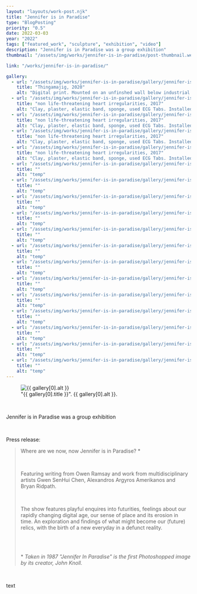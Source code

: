```yaml
---
layout: "layouts/work-post.njk"
title: "Jennifer is in Paradise"
type: "BlogPosting"
priority: "0.5"
date: 2022-03-03
year: "2022"
tags: ["featured_work", "sculpture", "exhibition", "video"]
description: "Jennifer is in Paradise was a group exhibition"
thumbnail: "/assets/img/works/jennifer-is-in-paradise/post-thumbnail.webp"

link: "/works/jennifer-is-in-paradise/"

gallery:
  - url: "/assets/img/works/jennifer-is-in-paradise/gallery/jennifer-is-in-paradise-1.webp"
    title: "Thingamajig, 2020"
    alt: "Digital print. Mounted on an unfinshed wall below industrial piping with bright intense spot lighting"
  - url: "/assets/img/works/jennifer-is-in-paradise/gallery/jennifer-is-in-paradise-2.webp"
    title: "non life-threatening heart irregularities, 2017"
    alt: "Clay, plaster, elastic band, sponge, used ECG Tabs. Installed on top of a black metal plinth made out of 25mm steel square-tubing and acrylic"
  - url: "/assets/img/works/jennifer-is-in-paradise/gallery/jennifer-is-in-paradise-3.webp"
    title: "non life-threatening heart irregularities, 2017"
    alt: "Clay, plaster, elastic band, sponge, used ECG Tabs. Installed on top of a black metal plinth made out of 25mm steel square-tubing and acrylic"
  - url: "/assets/img/works/jennifer-is-in-paradise/gallery/jennifer-is-in-paradise-4.webp"
    title: "non life-threatening heart irregularities, 2017"
    alt: "Clay, plaster, elastic band, sponge, used ECG Tabs. Installed on top of a black metal plinth made out of 25mm steel square-tubing and acrylic"
  - url: "/assets/img/works/jennifer-is-in-paradise/gallery/jennifer-is-in-paradise-5.webp"
    title: "non life-threatening heart irregularities, 2017"
    alt: "Clay, plaster, elastic band, sponge, used ECG Tabs. Installed on top of a black metal plinth made out of 25mm steel square-tubing and acrylic"
  - url: "/assets/img/works/jennifer-is-in-paradise/gallery/jennifer-is-in-paradise-6.webp"
    title: ""
    alt: "temp"
  - url: "/assets/img/works/jennifer-is-in-paradise/gallery/jennifer-is-in-paradise-7.webp"
    title: ""
    alt: "temp"
  - url: "/assets/img/works/jennifer-is-in-paradise/gallery/jennifer-is-in-paradise-8.webp"
    title: ""
    alt: "temp"
  - url: "/assets/img/works/jennifer-is-in-paradise/gallery/jennifer-is-in-paradise-9.webp"
    title: ""
    alt: "temp"
  - url: "/assets/img/works/jennifer-is-in-paradise/gallery/jennifer-is-in-paradise-10.webp"
    title: ""
    alt: "temp"
  - url: "/assets/img/works/jennifer-is-in-paradise/gallery/jennifer-is-in-paradise-11.webp"
    title: ""
    alt: "temp"
  - url: "/assets/img/works/jennifer-is-in-paradise/gallery/jennifer-is-in-paradise-12.webp"
    title: ""
    alt: "temp"
  - url: "/assets/img/works/jennifer-is-in-paradise/gallery/jennifer-is-in-paradise-13.webp"
    title: ""
    alt: "temp"
  - url: "/assets/img/works/jennifer-is-in-paradise/gallery/jennifer-is-in-paradise-14.webp"
    title: ""
    alt: "temp"
  - url: "/assets/img/works/jennifer-is-in-paradise/gallery/jennifer-is-in-paradise-15.webp"
    title: ""
    alt: "temp"
  - url: "/assets/img/works/jennifer-is-in-paradise/gallery/jennifer-is-in-paradise-16.webp"
    title: ""
    alt: "temp"
  - url: "/assets/img/works/jennifer-is-in-paradise/gallery/jennifer-is-in-paradise-17.webp"
    title: ""
    alt: "temp"
  - url: "/assets/img/works/jennifer-is-in-paradise/gallery/jennifer-is-in-paradise-18.webp"
    title: ""
    alt: "temp"
---
```


<figure class="main-article__figure">
    <img src="{{ gallery[0].url  }}" alt="{{ gallery[0].alt }}" title="{{ gallery[0].title }}">
        <figcaption>
            "{{ gallery[0].title }}". {{ gallery[0].alt }}.
        </figcaption>
</figure>

<br>

<p class="indent">Jennifer is in Paradise was a group exhibition</p>

<br>

<p>Press release:</p>

<blockquote>
<p>Where are we now, now Jennifer is in Paradise? *</p>

<br>

<p>Featuring writing from Owen Ramsay and work from multidisciplinary artists Gwen SenHui Chen, Alexandros Argyros Amerikanos and Bryan Ridpath.</p>

<br>

<p>The show features playful enquires into futurities, feelings about our rapidly changing digital age, our sense of place and its erosion in time. An exploration and findings of what might become our (future) relics, with the birth of a new everyday in a defunct reality.</p>

<br>
<br>

<p>* <i>Taken in 1987 "Jennifer In Paradise" is the first Photoshopped image by its creator, John Knoll.</i></p>
</blockquote>

<br>

<p>text</p>

<br>
<br>